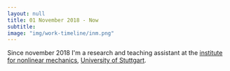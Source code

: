 ```yaml
---
layout: null
title: 01 November 2018 - Now
subtitle:
image: "img/work-timeline/inm.png"
---
```

Since november 2018 I'm a research and teaching assistant at the [institute for nonlinear mechanics](https://www.inm.uni-stuttgart.de/en/index.html), [University of Stuttgart](https://www.uni-stuttgart.de/).